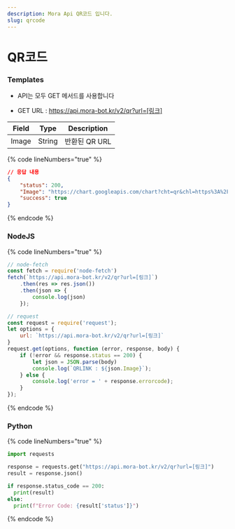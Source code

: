 ```yaml
---
description: Mora Api QR코드 입니다.
slug: qrcode
---
```


# QR코드

### Templates

* API는 모두 GET 메서드를 사용합니다

* GET URL : https://api.mora-bot.kr/v2/qr?url=[링크]

| Field | Type | Description |
| ------ | ------ | ------ |
| Image | String | 반환된 QR URL |

{% code lineNumbers="true" %}
```json
// 응답 내용
{
    "status": 200,
    "Image": "https://chart.googleapis.com/chart?cht=qr&chl=https%3A%2F%2Fmora-bot.kr&chs=480x480&choe=UTF-8&chld=L|1",
    "success": true
}
```
{% endcode %}

### NodeJS

{% code lineNumbers="true" %}
```javascript
// node-fetch
const fetch = require('node-fetch')
fetch(`https://api.mora-bot.kr/v2/qr?url=[링크]`)
    .then(res => res.json())
    .then(json => {
        console.log(json)
    });

// request
const request = require('request');
let options = {
    url: `https://api.mora-bot.kr/v2/qr?url=[링크]`
}
request.get(options, function (error, response, body) {
    if (!error && response.status == 200) {
        let json = JSON.parse(body)
        console.log(`QRLINK : ${json.Image}`);
    } else {
        console.log('error = ' + response.errorcode);
    }
});
```
{% endcode %}

### Python

{% code lineNumbers="true" %}
```python
import requests

response = requests.get("https://api.mora-bot.kr/v2/qr?url=[링크]")
result = response.json()

if response.status_code == 200:
  print(result)
else:
  print(f"Error Code: {result['status']}")
```
{% endcode %}

